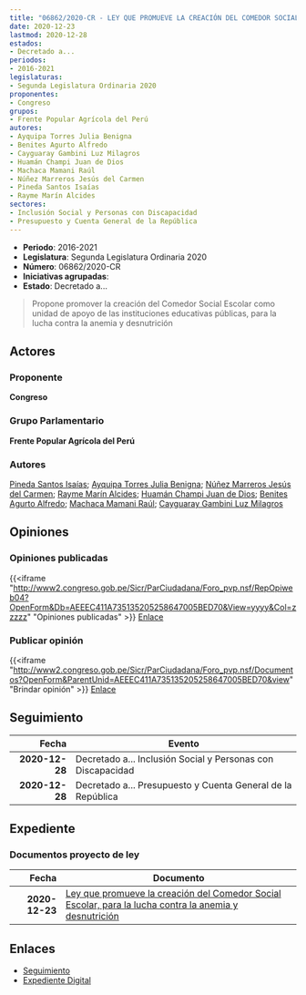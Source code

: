 ```yaml
---
title: "06862/2020-CR - LEY QUE PROMUEVE LA CREACIÓN DEL COMEDOR SOCIAL ESCOLAR, PARA LA LUCHA CONTRA LA ANEMIA Y DESNUTRICIÓN"
date: 2020-12-23
lastmod: 2020-12-28
estados:
- Decretado a...
periodos:
- 2016-2021
legislaturas:
- Segunda Legislatura Ordinaria 2020
proponentes:
- Congreso
grupos:
- Frente Popular Agrícola del Perú
autores:
- Ayquipa Torres Julia Benigna
- Benites Agurto Alfredo
- Cayguaray Gambini Luz Milagros
- Huamán Champi Juan de Dios
- Machaca Mamani Raúl
- Núñez Marreros Jesús del Carmen
- Pineda Santos Isaías
- Rayme Marín Alcides
sectores:
- Inclusión Social y Personas con Discapacidad
- Presupuesto y Cuenta General de la República
---
```

- **Periodo**: 2016-2021
- **Legislatura**: Segunda Legislatura Ordinaria 2020
- **Número**: 06862/2020-CR
- **Iniciativas agrupadas**: 
- **Estado**: Decretado a...

> Propone promover la creación del Comedor Social Escolar como unidad de apoyo de las instituciones educativas públicas, para la lucha contra la anemia y desnutrición


## Actores

### Proponente

**Congreso**

### Grupo Parlamentario

**Frente Popular Agrícola del Perú**

### Autores

[Pineda Santos Isaías](mailto:mailto:ipineda@congreso.gob.pe); [Ayquipa Torres Julia Benigna](mailto:mailto:jayquipa@congreso.gob.pe); [Núñez Marreros Jesús del Carmen](mailto:mailto:jnunez@congreso.gob.pe); [Rayme Marín Alcides](mailto:mailto:arayme@congreso.gob.pe); [Huamán Champi Juan de Dios](mailto:mailto:jhuamanch@congreso.gob.pe); [Benites Agurto Alfredo](mailto:mailto:abenites@congreso.gob.pe); [Machaca Mamani Raúl](mailto:mailto:rmachaca@congreso.gob.pe); [Cayguaray Gambini Luz Milagros](mailto:mailto:lcayguaray@congreso.gob.pe)

## Opiniones

### Opiniones publicadas

{{<iframe "http://www2.congreso.gob.pe/Sicr/ParCiudadana/Foro_pvp.nsf/RepOpiweb04?OpenForm&Db=AEEEC411A735135205258647005BED70&View=yyyy&Col=zzzzz" "Opiniones publicadas" >}}
[Enlace](http://www2.congreso.gob.pe/Sicr/ParCiudadana/Foro_pvp.nsf/RepOpiweb04?OpenForm&Db=AEEEC411A735135205258647005BED70&View=yyyy&Col=zzzzz)

### Publicar opinión

{{<iframe "http://www2.congreso.gob.pe/Sicr/ParCiudadana/Foro_pvp.nsf/Documentos?OpenForm&ParentUnid=AEEEC411A735135205258647005BED70&view" "Brindar opinión" >}}
[Enlace](http://www2.congreso.gob.pe/Sicr/ParCiudadana/Foro_pvp.nsf/Documentos?OpenForm&ParentUnid=AEEEC411A735135205258647005BED70&view)


## Seguimiento

| Fecha | Evento |
|------:|--------|
| **2020-12-28** | Decretado a... Inclusión Social y Personas con Discapacidad |
| **2020-12-28** | Decretado a... Presupuesto y Cuenta General de la República |

## Expediente

### Documentos proyecto de ley

| Fecha | Documento |
|------:|-----------|
| **2020-12-23** | [Ley que promueve la creación del Comedor Social Escolar, para la lucha contra la anemia y desnutrición](http://www.leyes.congreso.gob.pe/Documentos/2016_2021/Proyectos_de_Ley_y_de_Resoluciones_Legislativas/PL06862-20201223.pdf) |

## Enlaces

- [Seguimiento](http://www2.congreso.gob.pe/Sicr/TraDocEstProc/CLProLey2016.nsf/f7fff46988ca05b1052578e100829cc7/e8232009d724bbcf05258647007a843c?OpenDocument)
- [Expediente Digital](http://www2.congreso.gob.pe/Sicr/TraDocEstProc/Expvirt_2011.nsf/visbusqptramdoc1621/06862?opendocument)


